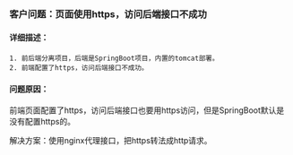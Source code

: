 ### 客户问题：页面使用https，访问后端接口不成功
#### 详细描述：
    1. 前后端分离项目，后端是SpringBoot项目，内置的tomcat部署。
    2. 前端配置了https，访问后端接口不成功。

#### 问题原因：
前端页面配置了https，访问后端接口也要用https访问，但是SpringBoot默认是没有配置https的。

解决方案：使用nginx代理接口，把https转法成http请求。